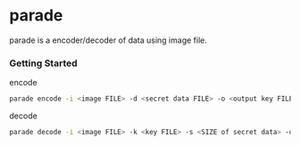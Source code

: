 # parade
parade is a encoder/decoder of data using image file.

### Getting Started

encode
```bash
parade encode -i <image FILE> -d <secret data FILE> -o <output key FILE>
```

decode
```bash
parade decode -i <image FILE> -k <key FILE> -s <SIZE of secret data> -o <output data FILE>
```
